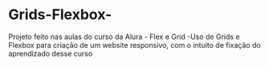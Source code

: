 # Grids-Flexbox-
Projeto feito nas aulas do curso da Alura - Flex e Grid 
-Uso de Grids e Flexbox para criação de um website responsivo, com o intuito de fixação do aprendizado desse curso
